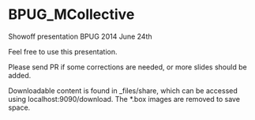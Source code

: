 BPUG_MCollective
================

Showoff presentation BPUG 2014 June 24th

Feel free to use this presentation.

Please send PR if some corrections are needed, or more slides should be added.

Downloadable content is found in \_files/share, which can be accessed using
localhost:9090/download.  The \*.box images are removed to save space.
